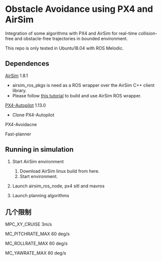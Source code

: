 # Obstacle Avoidance using PX4 and AirSim

Integration of some algorithms with PX4 and AirSim for real-time collision-free and obstacle-free trajectories in bounded environment.

This repo is only tested in Ubuntu18.04 with ROS Melodic.

## Dependences

[AirSim](https://github.com/microsoft/AirSim) 1.8.1

- airsim_ros_pkgs is need as a ROS wrapper over the AirSim C++ client library.
- Please follow [this tutorial](https://microsoft.github.io/AirSim/airsim_ros_pkgs/) to build and use AirSim ROS wrapper.

[PX4-Autopilot](https://github.com/PX4/PX4-Autopilot) 1.13.0

- Clone PX4-Autopilot

PX4-Avoidacne

Fast-planner

## Running in simulation

1. Start AirSim environment

   1. Download AirSim linux build from here.
   2. Start environment.
2. Launch airsim_ros_node, px4 sitl and mavros
3. Launch planning algorithms

## 几个限制

MPC_XY_CRUISE 3m/s

MC_PITCHRATE_MAX 60 deg/s

MC_ROLLRATE_MAX 60 deg/s

MC_YAWRATE_MAX 60 deg/s

